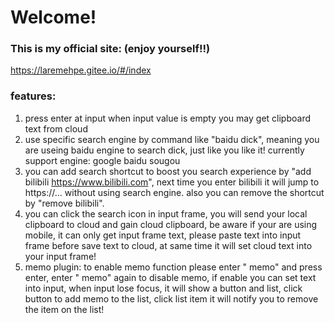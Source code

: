 # Welcome!

### This is my official site: (enjoy yourself!!)

https://laremehpe.gitee.io/#/index

### features:

1. press enter at input when input value is empty you may get clipboard text from cloud
2. use specific search engine by command like "baidu dick", meaning you are useing baidu engine to search dick, just like you like it! currently support engine: google baidu sougou
3. you can add search shortcut to boost you search experience by "add bilibili https://www.bilibili.com", next time you enter bilibili it will jump to https://... without using
   search engine. also you can remove the shortcut by "remove bilibili".
4. you can click the search icon in input frame, you will send your local clipboard to cloud and gain cloud clipboard, be aware if your are using mobile, it can only get input frame text, please paste text into input frame before save text to cloud, at same time it will set cloud text into your input frame!
5. memo plugin: to enable memo function please enter " memo" and press enter, enter " memo" again to disable memo, if enable you can set text into input, when input lose focus, it will show a button and list, click button to add memo to the list, click list item it will notify you to remove the item on the list!
